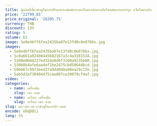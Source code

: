 ```yaml
---
title: ผู้ผลิตที่เชี่ยวชาญในการปรับแต่งรถดัมพ์กระบอกไฮดรอลิกแบบยืดไสลด์ของรถบรรทุก แจ็คไฮดรอลิก
price: '22799.01'
price_original: '26205.75'
currency: THB
discount: 13%
rating: 5
volume: 61
image: Se0e4bff6fea2435ba07e13fd0c0e0766x.jpg
images:
  - Se0e4bff6fea2435ba07e13fd0c0e0766x.jpg
  - Sc0a661a92408445682167a3c4a318153A.jpg
  - S398e8b04227e4324a0d0f3160a9235b0R.jpg
  - S39b8b4afe6aa4ef1be2475cbd50644bcd.jpg
  - S96667c9973ee427a9d40d8a80ea29c15h.jpg
  - Sab5d3af30484475cae807ce39079cf4af.jpg
video: ''
categories:
  - name: เครื่องมือ
    slug: เคร-องม
  - name: อะไหล่ เครื่องมือ
    slug: อะไหล-เคร-องม
slug: ผล-ตท-เช-ยวชาญในการปร-บแต
encode: oDqDDii
lang: th
---
```

  